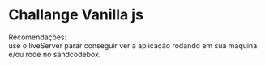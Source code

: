 <h1>Challange Vanilla js</h1>
<p>Recomendações: <br/> use o liveServer parar conseguir ver a aplicação rodando em sua maquina e/ou rode no sandcodebox.</p>
